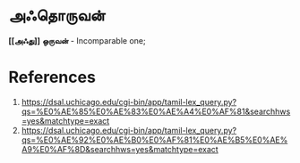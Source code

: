 # அஃதொருவன்
**[[அஃது]]**
**ஒருவன்** - Incomparable one;

# References
1. https://dsal.uchicago.edu/cgi-bin/app/tamil-lex_query.py?qs=%E0%AE%85%E0%AE%83%E0%AE%A4%E0%AF%81&searchhws=yes&matchtype=exact
2. https://dsal.uchicago.edu/cgi-bin/app/tamil-lex_query.py?qs=%E0%AE%92%E0%AE%B0%E0%AF%81%E0%AE%B5%E0%AE%A9%E0%AF%8D&searchhws=yes&matchtype=exact

